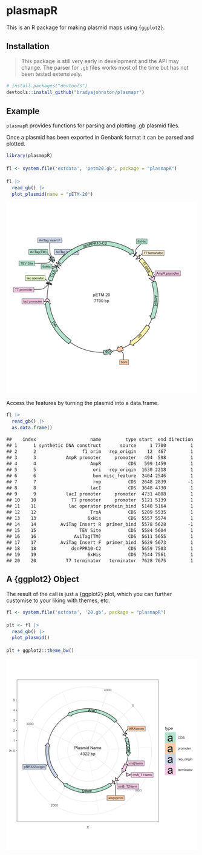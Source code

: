 
# plasmapR

This is an R package for making plasmid maps using `{ggplot2}`.

## Installation

> This package is still very early in development and the API may
> change. The parser for `.gb` files works most of the time but has not
> been tested extensively.

``` r
# install.packages("devtools")
devtools::install_github("bradyajohnston/plasmapr")
```

## Example

`plasmapR` provides functions for parsing and plotting .gb plasmid
files.

Once a plasmid has been exported in Genbank format it can be parsed and
plotted.

``` r
library(plasmapR)

fl <- system.file('extdata', 'petm20.gb', package = "plasmapR")

fl |> 
  read_gb() |> 
  plot_plasmid(name = "pETM-20")
```

![](man/figures/example-plasmid-1.png)<!-- -->

Access the features by turning the plasmid into a data.frame.

``` r
fl |> 
  read_gb() |> 
  as.data.frame()
```

    ##    index                    name         type start  end direction
    ## 1      1 synthetic DNA construct       source     1 7700         1
    ## 2      2                 f1 orim   rep_origin    12  467         1
    ## 3      3           AmpR promoter     promoter   494  598         1
    ## 4      4                    AmpR          CDS   599 1459         1
    ## 5      5                     ori   rep_origin  1630 2218         1
    ## 6      6                     bom misc_feature  2404 2546         1
    ## 7      7                     rop          CDS  2648 2839        -1
    ## 8      8                    lacI          CDS  3648 4730         1
    ## 9      9           lacI promoter     promoter  4731 4808         1
    ## 10    10             T7 promoter     promoter  5121 5139         1
    ## 11    11            lac operator protein_bind  5140 5164         1
    ## 12    12                    TrxA          CDS  5209 5535         1
    ## 13    13                   6xHis          CDS  5557 5574         1
    ## 14    14         AviTag Insert R  primer_bind  5578 5628        -1
    ## 15    15                TEV Site          CDS  5584 5604         1
    ## 16    16              AviTag(TM)          CDS  5611 5655         1
    ## 17    17         AviTag Insert F  primer_bind  5629 5673         1
    ## 18    18             dsnPPR10-C2          CDS  5659 7503         1
    ## 19    19                   6xHis          CDS  7544 7561         1
    ## 20    20           T7 terminator   terminator  7628 7675         1

## A {ggplot2} Object

The result of the call is just a {ggplot2} plot, which you can further
customise to your liking with themes, etc.

``` r
fl <- system.file('extdata', '20.gb', package = "plasmapR")

plt <- fl |> 
  read_gb() |> 
  plot_plasmid()

plt + ggplot2::theme_bw()
```

![](man/figures/example-theme-1.png)<!-- -->
